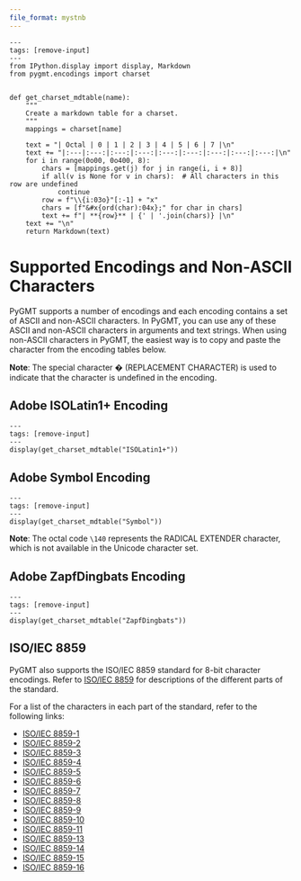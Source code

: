 ```yaml
---
file_format: mystnb
---
```


```{code-cell}
---
tags: [remove-input]
---
from IPython.display import display, Markdown
from pygmt.encodings import charset


def get_charset_mdtable(name):
    """
    Create a markdown table for a charset.
    """
    mappings = charset[name]

    text = "| Octal | 0 | 1 | 2 | 3 | 4 | 5 | 6 | 7 |\n"
    text += "|:---|:---:|:---:|:---:|:---:|:---:|:---:|:---:|:---:|\n"
    for i in range(0o00, 0o400, 8):
        chars = [mappings.get(j) for j in range(i, i + 8)]
        if all(v is None for v in chars):  # All characters in this row are undefined
            continue
        row = f"\\{i:03o}"[:-1] + "x"
        chars = [f"&#x{ord(char):04x};" for char in chars]
        text += f"| **{row}** | {' | '.join(chars)} |\n"
    text += "\n"
    return Markdown(text)
```

# Supported Encodings and Non-ASCII Characters

PyGMT supports a number of encodings and each encoding contains a set of ASCII and
non-ASCII characters. In PyGMT, you can use any of these ASCII and non-ASCII characters
in arguments and text strings. When using non-ASCII characters in PyGMT, the easiest way
is to copy and paste the character from the encoding tables below.

**Note**: The special character &#xfffd; (REPLACEMENT CHARACTER) is used to indicate
that the character is undefined in the encoding.

## Adobe ISOLatin1+ Encoding

```{code-cell}
---
tags: [remove-input]
---
display(get_charset_mdtable("ISOLatin1+"))
```

## Adobe Symbol Encoding

```{code-cell}
---
tags: [remove-input]
---
display(get_charset_mdtable("Symbol"))
```

**Note**: The octal code `\140` represents the RADICAL EXTENDER character, which is not
available in the Unicode character set.

## Adobe ZapfDingbats Encoding

```{code-cell}
---
tags: [remove-input]
---
display(get_charset_mdtable("ZapfDingbats"))
```

## ISO/IEC 8859

PyGMT also supports the ISO/IEC 8859 standard for 8-bit character encodings. Refer to
[ISO/IEC 8859](https://en.wikipedia.org/wiki/ISO/IEC_8859) for descriptions of the
different parts of the standard.

For a list of the characters in each part of the standard, refer to the following links:

- [ISO/IEC 8859-1](https://en.wikipedia.org/wiki/ISO/IEC_8859-1)
- [ISO/IEC 8859-2](https://en.wikipedia.org/wiki/ISO/IEC_8859-2)
- [ISO/IEC 8859-3](https://en.wikipedia.org/wiki/ISO/IEC_8859-3)
- [ISO/IEC 8859-4](https://en.wikipedia.org/wiki/ISO/IEC_8859-4)
- [ISO/IEC 8859-5](https://en.wikipedia.org/wiki/ISO/IEC_8859-5)
- [ISO/IEC 8859-6](https://en.wikipedia.org/wiki/ISO/IEC_8859-6)
- [ISO/IEC 8859-7](https://en.wikipedia.org/wiki/ISO/IEC_8859-7)
- [ISO/IEC 8859-8](https://en.wikipedia.org/wiki/ISO/IEC_8859-8)
- [ISO/IEC 8859-9](https://en.wikipedia.org/wiki/ISO/IEC_8859-9)
- [ISO/IEC 8859-10](https://en.wikipedia.org/wiki/ISO/IEC_8859-10)
- [ISO/IEC 8859-11](https://en.wikipedia.org/wiki/ISO/IEC_8859-11)
- [ISO/IEC 8859-13](https://en.wikipedia.org/wiki/ISO/IEC_8859-13)
- [ISO/IEC 8859-14](https://en.wikipedia.org/wiki/ISO/IEC_8859-14)
- [ISO/IEC 8859-15](https://en.wikipedia.org/wiki/ISO/IEC_8859-15)
- [ISO/IEC 8859-16](https://en.wikipedia.org/wiki/ISO/IEC_8859-16)
